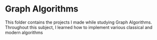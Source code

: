 # Graph Algorithms
This folder contains the projects I made while studying Graph Algorithms. Throughout this subject, I learned how to implement various classical and modern algorithms
